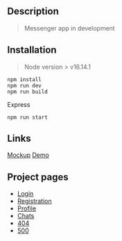 ## Description

> Messenger app in development

## Installation

> Node version > v16.14.1

```
npm install
npm run dev
npm run build
```

Express

```
npm run start
```

## Links

[Mockup](https://www.figma.com/file/HgnSbCdvzqUgQ6iM2po1DN/messenger)
[Demo](https://practicum-messenger.netlify.app/)

## Project pages

- [Login](https://practicum-messenger.netlify.app/login)
- [Registration](https://practicum-messenger.netlify.app/registration)
- [Profile](https://practicum-messenger.netlify.app/profile)
- [Chats](https://practicum-messenger.netlify.app/chats)
- [404](https://practicum-messenger.netlify.app/404)
- [500](https://practicum-messenger.netlify.app/500)
